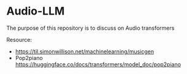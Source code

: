 # Audio-LLM
The purpose of this repository is to discuss on Audio transformers

Resource:
- https://til.simonwillison.net/machinelearning/musicgen
- Pop2piano https://huggingface.co/docs/transformers/model_doc/pop2piano 
